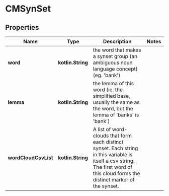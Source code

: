 
# CMSynSet

## Properties
Name | Type | Description | Notes
------------ | ------------- | ------------- | -------------
**word** | **kotlin.String** | the word that makes a synset group (an ambiguous noun language concept) (eg. &#39;bank&#39;) | 
**lemma** | **kotlin.String** | the lemma of this word (ie. the simplified base, usually the same as the word, but the lemma of &#39;banks&#39; is &#39;bank&#39;) | 
**wordCloudCsvList** | **kotlin.String** | A list of word-clouds that form each distinct synset.  Each string in this variable is itself a csv string.  The first word of this cloud forms the distinct marker of the synset. | 



